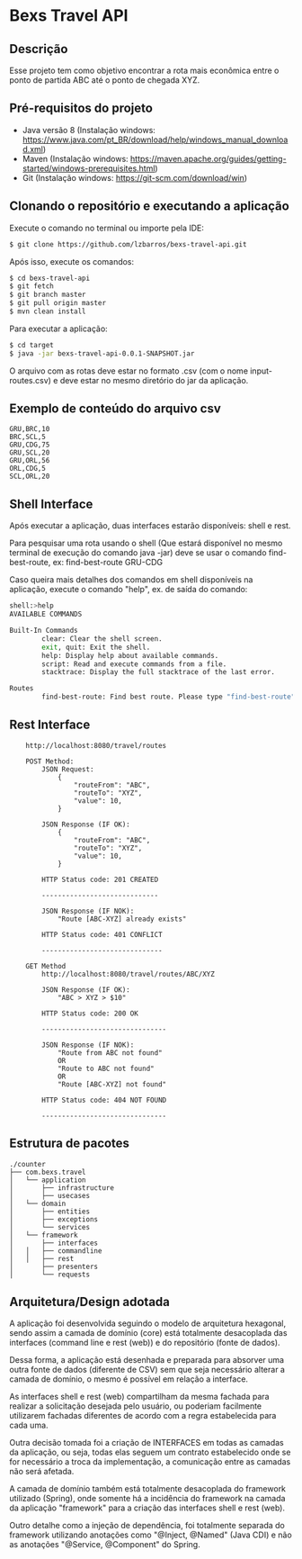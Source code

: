 # Bexs Travel API

## Descrição
Esse projeto tem como objetivo encontrar a rota mais econômica entre o ponto de partida ABC até o ponto de chegada XYZ.

## Pré-requisitos do projeto

- Java versão 8 (Instalação windows: https://www.java.com/pt_BR/download/help/windows_manual_download.xml)
- Maven (Instalação windows: https://maven.apache.org/guides/getting-started/windows-prerequisites.html)
- Git (Instalação windows: https://git-scm.com/download/win)

## Clonando o repositório e executando a aplicação

Execute o comando no terminal ou importe pela IDE:

```sh
$ git clone https://github.com/lzbarros/bexs-travel-api.git
```

Após isso, execute os comandos:

```sh
$ cd bexs-travel-api
$ git fetch
$ git branch master
$ git pull origin master
$ mvn clean install
```

Para executar a aplicação:

```sh
$ cd target
$ java -jar bexs-travel-api-0.0.1-SNAPSHOT.jar
```
O arquivo com as rotas deve estar no formato .csv (com o nome input-routes.csv) e deve estar no mesmo diretório do jar da aplicação.

## Exemplo de conteúdo do arquivo csv

```csv
GRU,BRC,10
BRC,SCL,5
GRU,CDG,75
GRU,SCL,20
GRU,ORL,56
ORL,CDG,5
SCL,ORL,20
```

## Shell Interface

Após executar a aplicação, duas interfaces estarão disponíveis: shell e rest.

Para pesquisar uma rota usando o shell (Que estará disponível no mesmo terminal de execução do comando java -jar) deve se usar o comando find-best-route, ex:
find-best-route GRU-CDG

Caso queira mais detalhes dos comandos em shell disponíveis na aplicação, execute o comando "help", ex. de saída do comando:

```sh
shell:>help
AVAILABLE COMMANDS

Built-In Commands
        clear: Clear the shell screen.
        exit, quit: Exit the shell.
        help: Display help about available commands.
        script: Read and execute commands from a file.
        stacktrace: Display the full stacktrace of the last error.

Routes
        find-best-route: Find best route. Please type "find-best-route" and "Route from"-"Route To" ex.: find-best-route ABC-XYZ
```

## Rest Interface 

```
	http://localhost:8080/travel/routes
	
	POST Method:
		JSON Request: 
			{
				"routeFrom": "ABC",
				"routeTo": "XYZ",
				"value": 10,
			}
		
		JSON Response (IF OK): 
			{
				"routeFrom": "ABC",
				"routeTo": "XYZ",
				"value": 10,
			}
			
		HTTP Status code: 201 CREATED
		
		-----------------------------
		
		JSON Response (IF NOK): 
			"Route [ABC-XYZ] already exists"		
			
		HTTP Status code: 401 CONFLICT		
		
		------------------------------
	
	GET Method
		http://localhost:8080/travel/routes/ABC/XYZ
		
		JSON Response (IF OK): 		
			"ABC > XYZ > $10"
		
		HTTP Status code: 200 OK
		
		-------------------------------
		
		JSON Response (IF NOK): 		
			"Route from ABC not found"
			OR
			"Route to ABC not found"
			OR
			"Route [ABC-XYZ] not found"
		
		HTTP Status code: 404 NOT FOUND			
		
		-------------------------------
```


## Estrutura de pacotes
```
./counter
├── com.bexs.travel
│   └── application
│       ├── infrastructure
│       ├── usecases
│   └── domain
│       ├── entities
│       ├── exceptions
│       └── services
│   └── framework
│       ├── interfaces
│	│   ├── commandline
│	│   ├── rest
│       ├── presenters
│       └── requests
```

## Arquitetura/Design adotada

A aplicação foi desenvolvida seguindo o modelo de arquitetura hexagonal, sendo assim a camada de domínio (core) está totalmente desacoplada 
das interfaces (command line e rest (web)) e do repositório (fonte de dados).

Dessa forma, a aplicação está desenhada e preparada para absorver uma outra fonte de dados (diferente de CSV) sem que seja necessário alterar a
camada de domínio, o mesmo é possível em relação a interface.

As interfaces shell e rest (web) compartilham da mesma fachada para realizar a solicitação desejada pelo usuário, ou poderiam facilmente utilizarem
fachadas diferentes de acordo com a regra estabelecida para cada uma.

Outra decisão tomada foi a criação de INTERFACES em todas as camadas da aplicação, ou seja, todas elas seguem um contrato estabelecido onde se for
necessário a troca da implementação, a comunicação entre as camadas não será afetada.

A camada de domínio também está totalmente desacoplada do framework utilizado (Spring), onde somente há a incidência do framework na camada 
da aplicação "framework" para a criação das interfaces shell e rest (web).

Outro detalhe como a injeção de dependência, foi totalmente separada do framework utilizando anotações como "@Inject, @Named" (Java CDI) e não as anotações
"@Service, @Component" do Spring.



